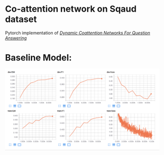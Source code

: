 # Co-attention network on Sqaud dataset
Pytorch implementation of *[Dynamic Coattention Networks For Question Answering](https://arxiv.org/abs/1611.01604)*

# Baseline Model:

![Alt text](baseline.png?raw=true "Baseline model stats")
